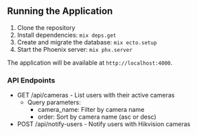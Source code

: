 ## Running the Application

1. Clone the repository
2. Install dependencies: `mix deps.get`
3. Create and migrate the database: `mix ecto.setup`
4. Start the Phoenix server: `mix phx.server`

The application will be available at `http://localhost:4000`.

### API Endpoints

- GET /api/cameras - List users with their active cameras
  - Query parameters:
    - camera_name: Filter by camera name
    - order: Sort by camera name (asc or desc)
- POST /api/notify-users - Notify users with Hikvision cameras
